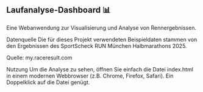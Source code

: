 ## Laufanalyse-Dashboard 📊
Eine Webanwendung zur Visualisierung und Analyse von Rennergebnissen.

Datenquelle
Die für dieses Projekt verwendeten Beispieldaten stammen von den Ergebnissen des SportScheck RUN München Halbmarathons 2025.

Quelle: my.raceresult.com

Nutzung
Um die Analyse zu sehen, öffnen Sie einfach die Datei index.html in einem modernen Webbrowser (z.B. Chrome, Firefox, Safari). Ein Doppelklick auf die Datei genügt.
